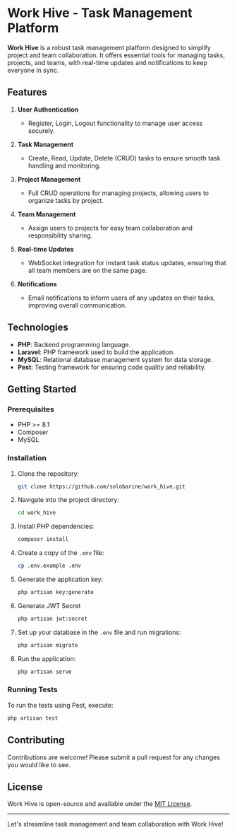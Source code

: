 # Work Hive - Task Management Platform

**Work Hive** is a robust task management platform designed to simplify project and team collaboration. It offers essential tools for managing tasks, projects, and teams, with real-time updates and notifications to keep everyone in sync.

## Features

1. **User Authentication**

    - Register, Login, Logout functionality to manage user access securely.

2. **Task Management**

    - Create, Read, Update, Delete (CRUD) tasks to ensure smooth task handling and monitoring.

3. **Project Management**

    - Full CRUD operations for managing projects, allowing users to organize tasks by project.

4. **Team Management**

    - Assign users to projects for easy team collaboration and responsibility sharing.

5. **Real-time Updates**

    - WebSocket integration for instant task status updates, ensuring that all team members are on the same page.

6. **Notifications**

    - Email notifications to inform users of any updates on their tasks, improving overall communication.

## Technologies

-   **PHP**: Backend programming language.
-   **Laravel**: PHP framework used to build the application.
-   **MySQL**: Relational database management system for data storage.
-   **Pest**: Testing framework for ensuring code quality and reliability.

## Getting Started

### Prerequisites

-   PHP >= 8.1
-   Composer
-   MySQL

### Installation

1. Clone the repository:
    ```bash
    git clone https://github.com/solobarine/work_hive.git
    ```
2. Navigate into the project directory:

    ```bash
    cd work_hive
    ```

3. Install PHP dependencies:

    ```bash
    composer install
    ```

4. Create a copy of the `.env` file:

    ```bash
    cp .env.example .env
    ```

5. Generate the application key:

    ```bash
    php artisan key:generate
    ```

6. Generate JWT Secret

    ```bash
    php artisan jwt:secret
    ```

7. Set up your database in the `.env` file and run migrations:

    ```bash
    php artisan migrate
    ```

8. Run the application:
    ```bash
    php artisan serve
    ```

### Running Tests

To run the tests using Pest, execute:

```bash
php artisan test
```

## Contributing

Contributions are welcome! Please submit a pull request for any changes you would like to see.

## License

Work Hive is open-source and available under the [MIT License](LICENSE).

---

Let's streamline task management and team collaboration with Work Hive!
